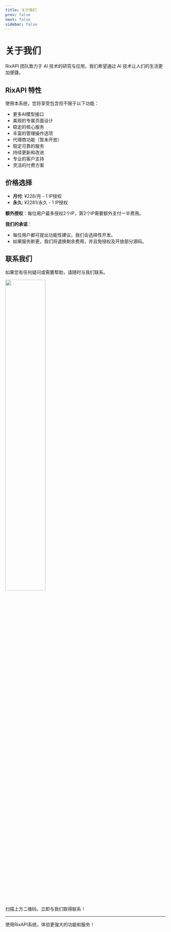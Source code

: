 ```yaml
---
title: 关于我们
prev: false
next: false
sidebar: false
---
```


# 关于我们

RixAPI 团队致力于 AI 技术的研究与应用，我们希望通过 AI 技术让人们的生活更加便捷。

## RixAPI 特性

使用本系统，您将享受包含但不限于以下功能：
- 更多AI模型接口
- 美观的专属页面设计
- 稳定的核心服务
- 丰富的管理操作选项
- 代理商功能（暂未开放）
- 稳定可靠的服务
- 持续更新和改进
- 专业的客户支持
- 灵活的付费方案

## 价格选择

- **月付**: ¥228/月 - 1 IP授权
- **永久**: ¥2281/永久 - 1 IP授权

**额外授权**：每位用户最多授权2个IP，第2个IP需要额外支付一半费用。

**我们的承诺**：
- 每位用户都可提出功能性建议，我们会选择性开发。
- 如果服务断更，我们将退换剩余费用，并且免授权及开放部分源码。

## 联系我们

如果您有任何疑问或需要帮助，请随时与我们联系。

<img src="https://img.fy6b.com/2024/08/24/3e2c4d284e837.png" width="50%"/>

扫描上方二维码，立即与我们取得联系！

---

使用RixAPI系统，体验更强大的功能和服务！


